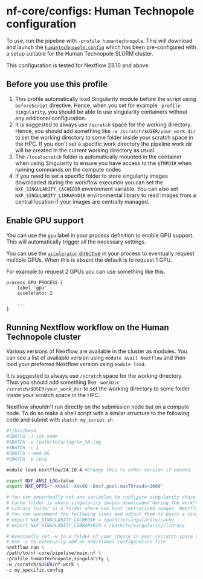 # nf-core/configs: Human Technopole configuration

To use, run the pipeline with `-profile humantechnopole`. This will download and launch the [`humantechnopole.config`](../conf/humantechnopole.config) which has been pre-configured with a setup suitable for the Human Technopole SLURM cluster.

This configuration is tested for Nextflow 23.10 and above. 

## Before you use this profile

1. This profile automatically load Singularity module before the script using `beforeScript` directive. Hence, when you set for example `-profile singularity`, you should be able to use singularity containers without any additional configuration.
2. It is suggested to always use `/scratch` space for the working directory. Hence, you should add something like `-w /scratch/$USER/your_work_dir` to set the working directory to some folder inside your scratch space in the HPC. If you don't set a specific work directory the pipeline work dir will be created in the current working directory as usual.
3. The `/localscratch` folder is automatically mounted in the container when using Singularity to ensure you have access to the `$TMPDIR` when running commands on the compute nodes
4. If you need to set a specific folder to store singularity images downloaded during the workflow execution you can set the `NXF_SINGULARITY_CACHEDIR` environment variable. You can also set `NXF_SINGULARITY_LIBRARYDIR` environmental library to read images from a central location if your images are centrally managed.


## Enable GPU support

You can use the `gpu` label in your process definition to enable GPU support. This will automatically trigger all the necessary settings.

You can use the [`accelerator` directive](https://www.nextflow.io/docs/latest/reference/process.html#accelerator) in your process to eventually request multiple GPUs. When this is absent the default is to request 1 GPU. 

For example to request 2 GPUs you can use something like this.

```nextflow
process GPU_PROCESS {
    label 'gpu'
    accelerator 2

    ...
}
```

## Running Nextflow workflow on the Human Technopole cluster

Various versions of Nextflow are available in the cluster as modules. You can see a list of available version using `module avail Nextflow` and then load your preferred Nextflow version using `module load`.

It is suggested to always use `/scratch` space for the working directory. Thus you should add something like `-workDir /scratch/$USER/your_work_dir` to set the working directory to some folder inside your scratch space in the HPC.

Nextflow shouldn't run directly on the submission node but on a compute node.
To do so make a shell script with a similar structure to the following code and submit with `sbatch my_script.sh`

```bash
#!/bin/bash
#SBATCH -J job_name 
#SBATCH -o /path/to/a/log/%x_%A.log
#SBATCH -c 1
#SBATCH --mem 8G
#SBATCH -p cpuq

module load nextflow/24.10.4 #Change this to other version if needed

export NXF_ANSI_LOG=false
export NXF_OPTS="-Xms8G -Xmx8G -Dnxf.pool.maxThreads=2000"

# You can enventually set env variables to configure singularity chace and library
# Cache folder is where singularity images downloaded during the workflow will be stored
# Library folder is a folder where you host centralized images. Nextflow will look there before downloading a new image.
# You can uncomment the following lines and adjust them to point a singularity cache and library dir.
# export NXF_SINGULARITY_CACHEDIR = /path/to/singularity/cache
# export NXF_SINGULARITY_LIBRARYDIR = /path/to/singularity/library

# Eventually set -w to a folder of your choice in your /scratch space to set the location of work dir.
# Use -c to eventually add an additional configuration file
nextflow run \
/path/to/nf-core/pipeline/main.nf \
-profile humantechnopole,singularity \
-w /scratch/$USER/nf-work \
-c my_specific.config 
```
